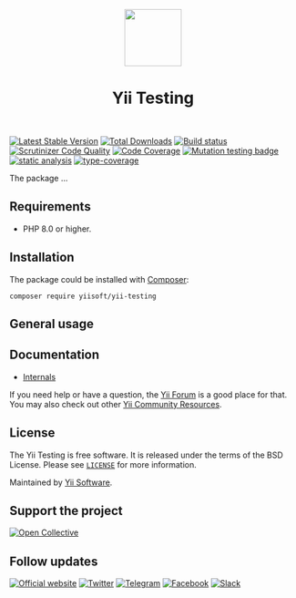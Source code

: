 <p align="center">
    <a href="https://github.com/yiisoft" target="_blank">
        <img src="https://yiisoft.github.io/docs/images/yii_logo.svg" height="100px">
    </a>
    <h1 align="center">Yii Testing</h1>
    <br>
</p>

[![Latest Stable Version](https://poser.pugx.org/yiisoft/yii-testing/v/stable.png)](https://packagist.org/packages/yiisoft/yii-testing)
[![Total Downloads](https://poser.pugx.org/yiisoft/yii-testing/downloads.png)](https://packagist.org/packages/yiisoft/yii-testing)
[![Build status](https://github.com/yiisoft/yii-testing/workflows/build/badge.svg)](https://github.com/yiisoft/yii-testing/actions?query=workflow%3Abuild)
[![Scrutinizer Code Quality](https://scrutinizer-ci.com/g/yiisoft/yii-testing/badges/quality-score.png?b=master)](https://scrutinizer-ci.com/g/yiisoft/yii-testing/?branch=master)
[![Code Coverage](https://scrutinizer-ci.com/g/yiisoft/yii-testing/badges/coverage.png?b=master)](https://scrutinizer-ci.com/g/yiisoft/yii-testing/?branch=master)
[![Mutation testing badge](https://img.shields.io/endpoint?style=flat&url=https%3A%2F%2Fbadge-api.stryker-mutator.io%2Fgithub.com%2Fyiisoft%2Fyii-testing%2Fmaster)](https://dashboard.stryker-mutator.io/reports/github.com/yiisoft/yii-testing/master)
[![static analysis](https://github.com/yiisoft/yii-testing/workflows/static%20analysis/badge.svg)](https://github.com/yiisoft/yii-testing/actions?query=workflow%3A%22static+analysis%22)
[![type-coverage](https://shepherd.dev/github/yiisoft/yii-testing/coverage.svg)](https://shepherd.dev/github/yiisoft/yii-testing)

The package ...

## Requirements

- PHP 8.0 or higher.

## Installation

The package could be installed with [Composer](https://getcomposer.org):

```shell
composer require yiisoft/yii-testing
```

## General usage

## Documentation

- [Internals](docs/internals.md)

If you need help or have a question, the [Yii Forum](https://forum.yiiframework.com/c/yii-3-0/63) is a good place for that.
You may also check out other [Yii Community Resources](https://www.yiiframework.com/community).

## License

The Yii Testing is free software. It is released under the terms of the BSD License.
Please see [`LICENSE`](./LICENSE.md) for more information.

Maintained by [Yii Software](https://www.yiiframework.com/).

## Support the project

[![Open Collective](https://img.shields.io/badge/Open%20Collective-sponsor-7eadf1?logo=open%20collective&logoColor=7eadf1&labelColor=555555)](https://opencollective.com/yiisoft)

## Follow updates

[![Official website](https://img.shields.io/badge/Powered_by-Yii_Framework-green.svg?style=flat)](https://www.yiiframework.com/)
[![Twitter](https://img.shields.io/badge/twitter-follow-1DA1F2?logo=twitter&logoColor=1DA1F2&labelColor=555555?style=flat)](https://twitter.com/yiiframework)
[![Telegram](https://img.shields.io/badge/telegram-join-1DA1F2?style=flat&logo=telegram)](https://t.me/yii3en)
[![Facebook](https://img.shields.io/badge/facebook-join-1DA1F2?style=flat&logo=facebook&logoColor=ffffff)](https://www.facebook.com/groups/yiitalk)
[![Slack](https://img.shields.io/badge/slack-join-1DA1F2?style=flat&logo=slack)](https://yiiframework.com/go/slack)
